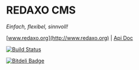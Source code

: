 REDAXO CMS
==========

*Einfach, flexibel, sinnvoll!*

[www.redaxo.org](http://www.redaxo.org) | [Api Doc](http://www.redaxo.org/docs/)

[![Build Status](https://secure.travis-ci.org/redaxo/redaxo.png?branch=master)](http://travis-ci.org/redaxo/redaxo)


[![Bitdeli Badge](https://d2weczhvl823v0.cloudfront.net/redaxo/redaxo/trend.png)](https://bitdeli.com/free "Bitdeli Badge")

